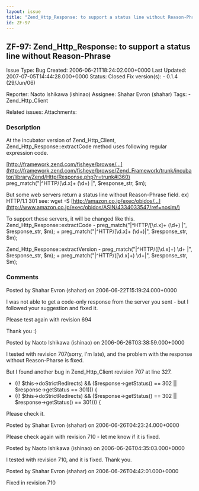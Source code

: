 ```yaml
---
layout: issue
title: "Zend_Http_Response: to support a status line without Reason-Phrase"
id: ZF-97
---
```


ZF-97: Zend\_Http\_Response: to support a status line without Reason-Phrase
---------------------------------------------------------------------------

 Issue Type: Bug Created: 2006-06-21T18:24:02.000+0000 Last Updated: 2007-07-05T14:44:28.000+0000 Status: Closed Fix version(s): - 0.1.4 (29/Jun/06)
 
 Reporter:  Naoto Ishikawa (ishinao)  Assignee:  Shahar Evron (shahar)  Tags: - Zend\_Http\_Client
 
 Related issues: 
 Attachments: 
### Description

At the incubator version of Zend\_Http\_Client, Zend\_Http\_Response::extractCode method uses following regular expression code.

[http://framework.zend.com/fisheye/browse/…](http://framework.zend.com/fisheye/browse/Zend_Framework/trunk/incubator/library/Zend/Http/Response.php?r=trunk#l360) preg\_match("|^HTTP/[\\d.x]+ (\\d+) |", $response\_str, $m);

But some web servers return a status line without Reason-Phrase field. ex) HTTP/1.1 301 see: wget -S [http://amazon.co.jp/exec/obidos/…](http://www.amazon.co.jp/exec/obidos/ASIN/4334033547/ref=nosim/)

To support these servers, it will be changed like this. Zend\_Http\_Response::extractCode - preg\_match("|^HTTP/[\\d.x]+ (\\d+) |", $response\_str, $m); + preg\_match("|^HTTP/[\\d.x]+ (\\d+)|", $response\_str, $m);

Zend\_Http\_Response::extractVersion - preg\_match("|^HTTP/([\\d.x]+) \\d+ |", $response\_str, $m); + preg\_match("|^HTTP/([\\d.x]+) \\d+|", $response\_str, $m);

 

 

### Comments

Posted by Shahar Evron (shahar) on 2006-06-22T15:19:24.000+0000

I was not able to get a code-only response from the server you sent - but I followed your suggestion and fixed it.

Please test again with revision 694

Thank you :)

 

 

Posted by Naoto Ishikawa (ishinao) on 2006-06-26T03:38:59.000+0000

I tested with revision 707(sorry, I'm late), and the problem with the response without Reason-Pharse is fixed.

But I found another bug in Zend\_Http\_Client revision 707 at line 327.

- ((! $this->doStrictRedirects) && ($response->getStatus() == 302 || $response->getStatus == 301))) {
- ((! $this->doStrictRedirects) && ($response->getStatus() == 302 || $response->getStatus() == 301))) {

Please check it.

 

 

Posted by Shahar Evron (shahar) on 2006-06-26T04:23:24.000+0000

Please check again with revision 710 - let me know if it is fixed.

 

 

Posted by Naoto Ishikawa (ishinao) on 2006-06-26T04:35:03.000+0000

I tested with revision 710, and it is fixed. Thank you.

 

 

Posted by Shahar Evron (shahar) on 2006-06-26T04:42:01.000+0000

Fixed in revision 710

 

 